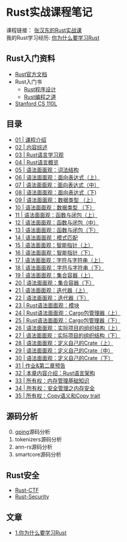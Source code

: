 # Rust实战课程笔记  


课程链接： [张汉东的Rust实战课](http://gk.link/a/10lHI)  
我的Rust学习经历: [你为什么要学习Rust](https://mp.weixin.qq.com/s/WS2kikpuHKGxPJ_UBfYhgg)  


## Rust入门资料

- [Rust官方文档](https://prev.rust-lang.org/zh-CN/documentation.html) 
- Rust入门书  
    - [Rust程序设计](https://union-click.jd.com/jdc?e=&p=AyIGZRprFQEaAVUcXBQyVlgNRQQlW1dCFFlQCxxKQgFHREkdSVJKSQVJHFRXFk9FUlpGQUpLCVBaTFhbXQtWVmpSWRtYHQQSAFIaa2d8Un00fSRjZ3VDN34ndHFhYxRpAUMOHjdUK1sUAxAHVxNYFgsiN1Uca0NsEgZUGloUBxYAUitaJQIVBlUaWhACGgNcGlMlBRIOZUAOe1ZyTjx4J11pamAFXWslMhE3ZStbJQEiRTtMWxxXEVdRHQ5GBBYCARoLHFdFVwBPXEcBQg4HTFISAiIFVBpfHA%3D%3D) 
    - [Rust编程之道](https://union-click.jd.com/jdc?e=&p=AyIGZRprFQEXAV0eWxEyVlgNRQQlW1dCFFlQCxxKQgFHREkdSVJKSQVJHFRXFk9FUlpGQUpLCVBaTFhbXQtWVmpSWRtYEAQaAlUfa21hdA8ybCR0YhBHXW0ya3lgAgFDC0MOHjdUK1sUAxAHVxNYFgsiN1Uca0NsEgZUGloUBxICVitaJQIVBlUaWhACEQFSGF4lBRIOZUAOe1ZyTjx4J11pamAFXWslMhE3ZStbJQEiRTsYCEUAFQJUGFsVChQCBhlfHFYXBFxMW0ZQRQMFE1kSViIFVBpfHA%3D%3D)
- [Stanford CS 110L](https://github.com/xxg1413/CS110L)


## 目录

- [01 | 课程介绍](./note/chapter1/01.md)
- [02 | 内容综述](./note/chapter1/02.md)
- [03 | Rust语言学习观](./note/chapter1/03.md)
- [04 | Rust语言概览](./note/chapter1/04.md)
- [05 | 语法面面观：词法结构](./note/chapter1/05.md)
- [06 | 语法面面观：面向表达式（上）](./note/chapter1/06.md)
- [07 | 语法面面观：面向表达式（中）](./note/chapter1/07.md)
- [08 | 语法面面观：面向表达式（下) ](./note/chapter1/08.md)
- [09 | 语法面面观：数据类型 （上）](./note/chapter1/09.md)
- [10 | 语法面面观：数据类型 （下）](./note/chapter1/10.md)
- [11 | 语法面面观：函数与闭包（上）](./note/chapter1/11.md)
- [12 | 语法面面观：函数与闭包（中）](./note/chapter1/12.md)
- [13 | 语法面面观：函数与闭包（下）](./note/chapter1/13.md)
- [14 | 语法面面观：模式匹配](./note/chapter1/14.md)
- [15 | 语法面面观：智能指针（上）](./note/chapter1/15.md)
- [16 | 语法面面观：智能指针（下）](./note/chapter1/16.md)
- [17 | 语法面面观：字符与字符串（上）](./note/chapter1/17.md)
- [18 | 语法面面观：字符与字符串（下）](./note/chapter1/18.md)
- [19 | 语法面面观：集合容器（上）](./note/chapter1/19.md)
- [20 | 语法面面观：集合容器（下）](./note/chapter1/20.md)
- [21 | 语法面面观：迭代器（上）](./note/chapter1/21.md)
- [22 | 语法面面观：迭代器（下）](./note/chapter1/22.md)
- [23 | Rust语法面面观：模块](./note/chapter1/23.md)
- [24 | Rust语法面面观：Cargo包管理器（上）](./note/chapter1/24.md)
- [25 | Rust语法面面观：Cargo包管理器（下）](./note/chapter1/25.md)
- [26 | 语法面面观：实际项目的组织结构（上）](./note/chapter1/26.md)
- [27 | 语法面面观：实际项目的组织结构（下）](./note/chapter1/27.md)
- [28 | 语法面面观：定义自己的Crate（上）](./note/chapter1/28/md)
- [29 | 语法面面观：定义自己的Crate（中）](./note/chapter1/29.md)
- [30 | 语法面面观：定义自己的Crate（下）](./note/chapter1/30.md)
- [31 | 作业&第二章预告](./note/chapter1/31.md)
- [32 | 本章内容介绍：Rust语言架构](./note/chapter2/32.md)
- [33 | 所有权：内存管理基础知识](./note/chapter2/33.md)
- [34 | 所有权：安全管理之内存安全 ](./note/chapter2/34.md)
- [35 | 所有权：Copy语义和Copy trait](./note/chapter2/35.md)













## 源码分析

0. [gping](https://github.com/orf/gping)源码分析
1. tokenizers源码分析
2. ann-rs源码分析
3. smartcore源码分析


## Rust安全

- [Rust-CTF](https://github.com/xxg1413/rust-ctf)
- [Rust-Security](https://github.com/xxg1413/rust-security)

## 文章

 - [1.你为什么要学习Rust](https://mp.weixin.qq.com/s/WS2kikpuHKGxPJ_UBfYhgg)


